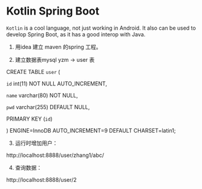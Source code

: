 # Kotlin Spring Boot

`Kotlin` is a cool language, not just working in Android. It also can be used to develop Spring Boot, as it has a good interop with Java.

1. 用idea 建立 maven 的spring 工程。

2. 建立数据表mysql   yzm -> user  表

CREATE TABLE `user` (

  `id` int(11) NOT NULL AUTO_INCREMENT,
  
  `name` varchar(80) NOT NULL,
  
  `pwd` varchar(255) DEFAULT NULL,
  
  PRIMARY KEY (`id`)
  
) ENGINE=InnoDB AUTO_INCREMENT=9 DEFAULT CHARSET=latin1;


3.  运行时增加用户： 

http://localhost:8888/user/zhang1/abc/

4.  查询数据：

http://localhost:8888/user/2
